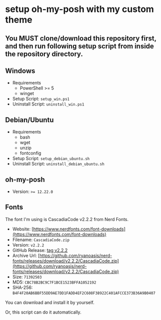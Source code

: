 
# setup oh-my-posh with my custom theme

## You MUST clone/download this repository first, and then run following setup script from inside the repository directory.

## Windows

 * Requirements
   * PowerShell >= 5
   * winget
 * Setup Script: `setup_win.ps1`
 * Uninstall Script: `uninstall_win.ps1`

## Debian/Ubuntu

 * Requirements
   * bash
   * wget
   * unzip
   * fontconfig
 * Setup Script: `setup_debian_ubuntu.sh`
 * Uninstall Script: `uninstall_debian_ubuntu.sh`

## oh-my-posh

* Version: `>= 12.22.0`

## Fonts

The font I'm using is CascadiaCode v2.2.2 from Nerd Fonts.

* Website: [https://www.nerdfonts.com/font-downloads](https://www.nerdfonts.com/font-downloads)
* Filename: `CascadiaCode.zip`
* Version: `v2.2.2`
* GitHub Release: [tag v2.2.2](https://github.com/ryanoasis/nerd-fonts/releases/tag/v2.2.2)
* Archive Url: [https://github.com/ryanoasis/nerd-fonts/releases/download/v2.2.2/CascadiaCode.zip](https://github.com/ryanoasis/nerd-fonts/releases/download/v2.2.2/CascadiaCode.zip)
* Size: `71392503`
* MD5: `CBC78B2BC9C7F1BCE1523BFFA1052192`
* SHA-256: `B4F4F20AB6BBF55DD9AE7DD1FADD4EF2C608F38922C401AFCCE373B36A9B0407`

You can download and install it by yourself.

Or, this script can do it automatically.

